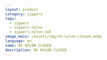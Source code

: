 ```yaml
---
layout: product
category: zippers
tags:
  - zippers
  - zippers-nylon
  - zippers-nylon-no5
image_main: /assets/img/n5-nylon-closed.webp
language: en
name: N5 NYLON CLOSED
description: N5 NYLON CLOSED
---
```

